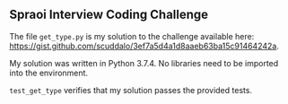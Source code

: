 ## Spraoi Interview Coding Challenge

The file `get_type.py` is my solution to the challenge available here: https://gist.github.com/scuddalo/3ef7a5d4a1d8aaeb63ba15c91464242a.  

My solution was written in Python 3.7.4.  No libraries need to be imported into the environment.


`test_get_type` verifies that my solution passes the provided tests.

